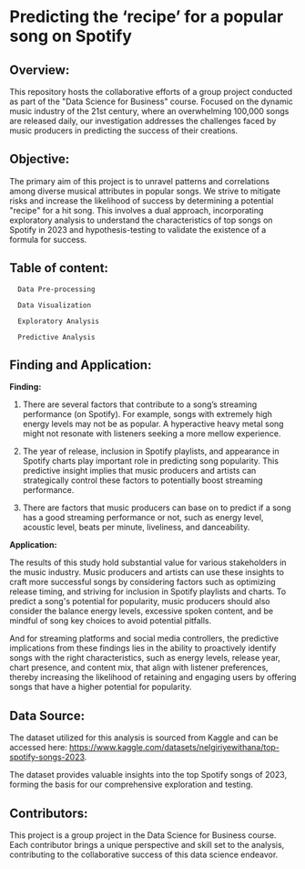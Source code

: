 # Predicting the ‘recipe’ for a popular song on Spotify
## Overview:
This repository hosts the collaborative efforts of a group project conducted as part of the "Data Science for Business" course. Focused on the dynamic music industry of the 21st century, where an overwhelming 100,000 songs are released daily, our investigation addresses the challenges faced by music producers in predicting the success of their creations.

## Objective:
The primary aim of this project is to unravel patterns and correlations among diverse musical attributes in popular songs. We strive to mitigate risks and increase the likelihood of success by determining a potential "recipe" for a hit song. This involves a dual approach, incorporating exploratory analysis to understand the characteristics of top songs on Spotify in 2023 and hypothesis-testing to validate the existence of a formula for success.

## Table of content:

      Data Pre-processing

      Data Visualization

      Exploratory Analysis

      Predictive Analysis

## Finding and Application:

**Finding:**

1. There are several factors that contribute to a song’s streaming performance (on Spotify). For example, songs with extremely high energy levels may not be as popular. A hyperactive heavy metal song might not resonate with listeners seeking a more mellow experience.

2. The year of release, inclusion in Spotify playlists, and appearance in Spotify charts play important role in predicting song popularity. This predictive insight implies that music producers and artists can strategically control these factors to  potentially boost streaming performance.

3. There are factors that music producers can base on to predict if a song has a good streaming performance or not, such as energy level, acoustic level, beats per minute, liveliness, and danceability.


**Application:**

The results of this study hold substantial value for various stakeholders in the music industry. 
Music producers and artists can use these insights to craft more successful songs by considering factors such as optimizing release timing, and striving for inclusion in Spotify playlists and charts. To predict a song's potential for popularity, music producers should also consider the balance energy levels, excessive spoken content, and be mindful of song key choices to avoid potential pitfalls.

And for streaming platforms and social media controllers, the predictive implications from these findings lies in the ability to proactively identify songs with the right characteristics, such as energy levels, release year, chart presence, and content mix, that align with listener preferences, thereby increasing the likelihood of retaining and engaging users by offering songs that have a higher potential for popularity.


## Data Source:
The dataset utilized for this analysis is sourced from Kaggle and can be accessed here: https://www.kaggle.com/datasets/nelgiriyewithana/top-spotify-songs-2023. 

The dataset provides valuable insights into the top Spotify songs of 2023, forming the basis for our comprehensive exploration and testing.

## Contributors:
This project is a group project in the Data Science for Business course. Each contributor brings a unique perspective and skill set to the analysis, contributing to the collaborative success of this data science endeavor.

